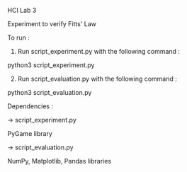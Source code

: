 HCI Lab 3

Experiment to verify Fitts' Law

To run :

1. Run script_experiment.py with the following command :
 
python3 script_experiment.py

2. Run script_evaluation.py with the following command :

python3 script_evaluation.py

Dependencies :

-> script_experiment.py

PyGame library

-> script_evaluation.py

NumPy, Matplotlib, Pandas libraries


